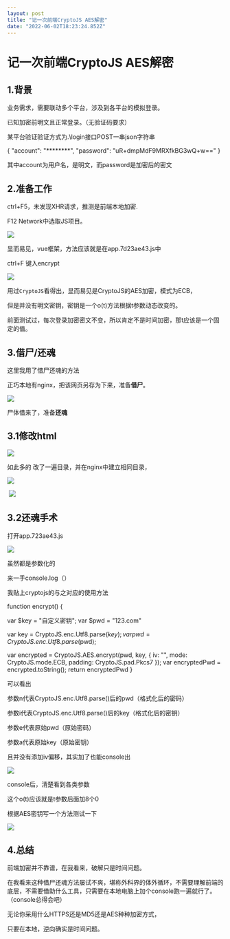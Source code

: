 ```yaml
---
layout: post
title: "记一次前端CryptoJS AES解密"
date: "2022-06-02T18:23:24.852Z"
---
```

记一次前端CryptoJS AES解密
===================

1.背景
----

业务需求，需要联动多个平台，涉及到各平台的模拟登录。

已知加密前明文且正常登录。（无验证码要求）

某平台验证验证方式为.\\login接口POST一串json字符串

{
    "account": "\*\*\*\*\*\*\*\*",
    "password": "uR+dmpMdF9MRXfkBG3wQ+w=="
}

其中account为用户名，是明文，而password是加密后的密文

2.准备工作
------

ctrl+F5，未发现XHR请求，推测是前端本地加密.

F12 Network中选取JS项目。

![](https://img2022.cnblogs.com/blog/1910527/202206/1910527-20220602144353555-1927991338.png)

显而易见，vue框架，方法应该就是在app.7d23ae43.js中

ctrl+F 键入encrypt

![](https://img2022.cnblogs.com/blog/1910527/202206/1910527-20220602144411475-640695657.png)

用过`CryptoJS`看得出，显而易见是CryptoJS的AES加密，模式为ECB，

但是并没有明文密钥，密钥是一个o(t)方法根据t参数动态改变的。

前面测试过，每次登录加密密文不变，所以肯定不是时间加密，那t应该是一个固定的值。

3.借尸/还魂
-------

这里我用了借尸还魂的方法

正巧本地有nginx，把该网页另存为下来，准备**借尸**。

![](https://img2022.cnblogs.com/blog/1910527/202206/1910527-20220602144504074-880442728.png)

尸体借来了，准备**还魂**

3.1修改html
---------

![](https://img2022.cnblogs.com/blog/1910527/202206/1910527-20220602144526661-781564375.png)

如此多的<link/> 改了一遍目录，并在nginx中建立相同目录，

![](https://img2022.cnblogs.com/blog/1910527/202206/1910527-20220602144551007-964587126.png)

 ![](https://img2022.cnblogs.com/blog/1910527/202206/1910527-20220602144557260-2017870050.png)

3.2还魂手术
-------

打开app.723ae43.js

![](https://img2022.cnblogs.com/blog/1910527/202206/1910527-20220602144615097-1284987655.png)

虽然都是参数化的

来一手console.log（）

我贴上cryptojs的与之对应的使用方法

function encrypt() {
  
  var $key = "自定义密钥";
  var $pwd = "123.com"
  
  var key = CryptoJS.enc.Utf8.parse($key);
  var pwd = CryptoJS.enc.Utf8.parse($pwd);

  var encrypted = CryptoJS.AES.encrypt(pwd, key, {
    iv: "",
    mode: CryptoJS.mode.ECB,
    padding: CryptoJS.pad.Pkcs7
  });
  var encryptedPwd = encrypted.toString();
  return encryptedPwd
  }

可以看出

参数n代表CryptoJS.enc.Utf8.parse()后的pwd（格式化后的密码）

参数i代表CryptoJS.enc.Utf8.parse()后的key（格式化后的密钥）

参数e代表原始pwd（原始密码）

参数a代表原始key（原始密钥）

且并没有添加iv偏移，其实加了也能console出

![](https://img2022.cnblogs.com/blog/1910527/202206/1910527-20220602144647685-828980013.png)

console后，清楚看到各类参数

这个o(t)应该就是t参数后面加8个0

根据AES密钥写一个方法测试一下

![](https://img2022.cnblogs.com/blog/1910527/202206/1910527-20220602144656716-898716787.png)

4.总结
----

前端加密并不靠谱，在我看来，破解只是时间问题。

在我看来这种借尸还魂方法屡试不爽，堪称外科界的体外循环，不需要理解前端的底层，不需要借助什么工具，只需要在本地电脑上加个console跑一遍就行了。（console总得会吧）

无论你采用什么HTTPS还是MD5还是AES种种加密方式，

只要在本地，逆向确实是时间问题。